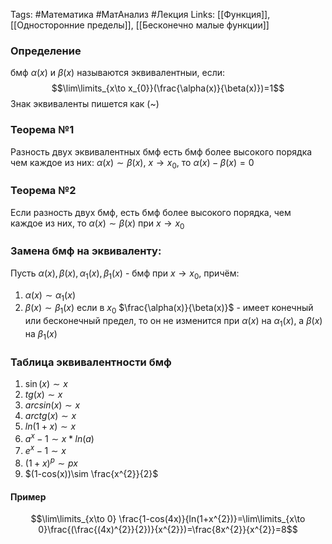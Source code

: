 Tags: #Математика #МатАнализ #Лекция 
Links: [[Функция]], [[Односторонние пределы]], [[Бесконечно малые функции]]
### Определение
бмф $\alpha(x)$ и $\beta(x)$ называются эквивалентныи, если: $$\lim\limits_{x\to x_{0}}(\frac{\alpha(x)}{\beta(x)})=1$$
Знак эквиваленты пишется как (~)
### Теорема №1
Разность двух эквивалентных бмф есть бмф более высокого порядка чем каждое из них: $\alpha(x)\sim\beta(x)$, $x\to x_{0}$, то $\alpha(x)-\beta(x)=0$ 
### Теорема №2
Если разность двух бмф, есть бмф более высокого порядка, чем каждое из них, то $\alpha(x)\sim\beta(x)$ при $x\to x_{0}$  
### Замена бмф на эквиваленту:
Пусть $\alpha(x),\beta(x),\alpha_{1}(x),\beta_{1}(x)$ - бмф при $x \to x_{0}$, причём:
1) $\alpha(x)\sim\alpha_{1}(x)$
2) $\beta(x)\sim\beta_{1}(x)$
если в $x_{0}$ $\frac{\alpha(x)}{\beta(x)}$ - имеет конечный или бесконечный предел, то он не изменится при $\alpha(x)$ на $\alpha_{1}(x)$, а $\beta(x)$ на $\beta_{1}(x)$ 
### Таблица эквивалентности бмф
1) $\sin(x)\sim x$
2) $tg(x)\sim x$
3) $arcsin(x)\sim x$
4) $arctg(x)\sim x$
5) $ln(1+x)\sim x$
6) $a^{x}-1\sim x*ln(a)$
7) $e^{x}-1\sim x$
8) $(1+x)^{p}\sim px$
9) $(1-cos(x))\sim \frac{x^{2}}{2}$
#### Пример
$$\lim\limits_{x\to 0} \frac{1-cos(4x)}{ln(1+x^{2})}=\lim\limits_{x\to 0}\frac{(\frac{(4x)^{2}}{2})}{x^{2}})=\frac{8x^{2}}{x^{2}}=8$$ 